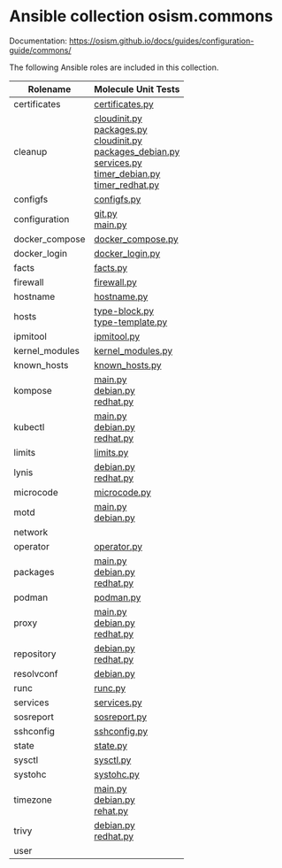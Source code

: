 # Ansible collection osism.commons

Documentation: https://osism.github.io/docs/guides/configuration-guide/commons/

The following Ansible roles are included in this collection.

| Rolename       | Molecule Unit Tests                                                                                                                                                                                                                                                                                                                                                                                                                                                                                 |
|----------------|-----------------------------------------------------------------------------------------------------------------------------------------------------------------------------------------------------------------------------------------------------------------------------------------------------------------------------------------------------------------------------------------------------------------------------------------------------------------------------------------------------|
| certificates   | [certificates.py](molecule/delegated/tests/certificates.py)                                                                                                                                                                                                                                                                                                                                                                                                                                         |
| cleanup        | [cloudinit.py](molecule/delegated/tests/cleanup/cloudinit.py) <br/>[packages.py](molecule/delegated/tests/cleanup/packages.py) <br/>[cloudinit.py](molecule/delegated/tests/cleanup/cloudinit.py) <br/>[packages_debian.py](molecule/delegated/tests/cleanup/packages_debian.py) <br/>[services.py](molecule/delegated/tests/cleanup/services.py) <br/>[timer_debian.py](molecule/delegated/tests/cleanup/timer_debian.py) <br/>[timer_redhat.py](molecule/delegated/tests/cleanup/timer_redhat.py) |
| configfs       | [configfs.py](molecule/delegated/tests/configfs.py)                                                                                                                                                                                                                                                                                                                                                                                                                                                 |
| configuration  | [git.py](molecule/delegated/tests/configuration/git.py)<br/> [main.py](molecule/delegated/tests/configuration/main.py)                                                                                                                                                                                                                                                                                                                                                                              |
| docker_compose | [docker_compose.py](molecule/delegated/tests/docker_compose.py)                                                                                                                                                                                                                                                                                                                                                                                                                                     |
| docker_login   | [docker_login.py](molecule/delegated/tests/docker_login.py)                                                                                                                                                                                                                                                                                                                                                                                                                                         |
| facts          | [facts.py](molecule/delegated/tests/facts.py)                                                                                                                                                                                                                                                                                                                                                                                                                                                       |
| firewall       | [firewall.py](molecule/delegated/tests/firewall.py)                                                                                                                                                                                                                                                                                                                                                                                                                                                 |
| hostname       | [hostname.py](molecule/delegated/tests/hostname.py)                                                                                                                                                                                                                                                                                                                                                                                                                                                 |
| hosts          | [type-block.py](molecule/delegated/tests/hosts/type-block.py) <br/>[type-template.py](molecule/delegated/tests/hosts/type-template.py)                                                                                                                                                                                                                                                                                                                                                              |
| ipmitool       | [ipmitool.py](molecule/delegated/tests/ipmitool.py)                                                                                                                                                                                                                                                                                                                                                                                                                                                 |
| kernel_modules | [kernel_modules.py](molecule/delegated/tests/kernel_modules.py)                                                                                                                                                                                                                                                                                                                                                                                                                                     |
| known_hosts    | [known_hosts.py](molecule/delegated/tests/known_hosts.py)                                                                                                                                                                                                                                                                                                                                                                                                                                           |
| kompose        | [main.py](molecule/delegated/tests/kompose/main.py) <br/>[debian.py](molecule/delegated/tests/kompose/debian.py) <br/>[redhat.py](molecule/delegated/tests/kompose/redhat.py)                                                                                                                                                                                                                                                                                                                       |
| kubectl        | [main.py](molecule/delegated/tests/kubectl/main.py) <br/>[debian.py](molecule/delegated/tests/kubectl/debian.py) <br/>[redhat.py](molecule/delegated/tests/kubectl/redhat.py)                                                                                                                                                                                                                                                                                                                       |
| limits         | [limits.py](molecule/delegated/tests/limits.py)                                                                                                                                                                                                                                                                                                                                                                                                                                                     |
| lynis          | [debian.py](molecule/delegated/tests/lynis/debian.py) <br/>[redhat.py](molecule/delegated/tests/lynis/redhat.py)                                                                                                                                                                                                                                                                                                                                                                                    |
| microcode      | [microcode.py](molecule/delegated/tests/microcode.py)                                                                                                                                                                                                                                                                                                                                                                                                                                               |
| motd           | [main.py](molecule/delegated/tests/motd/main.py) <br/>[debian.py](molecule/delegated/tests/motd/debian.py)                                                                                                                                                                                                                                                                                                                                                                                          |
| network        |                                                                                                                                                                                                                                                                                                                                                                                                                                                                                                     |
| operator       | [operator.py](molecule/delegated/tests/operator.py)                                                                                                                                                                                                                                                                                                                                                                                                                                                 |
| packages       | [main.py](molecule/delegated/tests/packages/main.py) <br/>[debian.py](molecule/delegated/tests/packages/debian.py) <br/>[redhat.py](molecule/delegated/tests/packages/redhat.py)                                                                                                                                                                                                                                                                                                                    |
| podman         | [podman.py](molecule/delegated/tests/podman)                                                                                                                                                                                                                                                                                                                                                                                                                                                        |
| proxy          | [main.py](molecule/delegated/tests/proxy/main.py) <br/>[debian.py](molecule/delegated/tests/proxy/main.py) <br/>[redhat.py](molecule/delegated/tests/proxy/redhat.py)                                                                                                                                                                                                                                                                                                                               |
| repository     | [debian.py](molecule/delegated/tests/repository/debian.py) <br/>[redhat.py](molecule/delegated/tests/repository/redhat.py)                                                                                                                                                                                                                                                                                                                                                                          |
| resolvconf     | [debian.py](molecule/delegated/tests/resolvconf/debian.py)                                                                                                                                                                                                                                                                                                                                                                                                                                          |
| runc           | [runc.py](molecule/delegated/tests/runc.py)                                                                                                                                                                                                                                                                                                                                                                                                                                                         |
| services       | [services.py](molecule/delegated/tests/services.py)                                                                                                                                                                                                                                                                                                                                                                                                                                                 |
| sosreport      | [sosreport.py](molecule/delegated/tests/sosreport.py)                                                                                                                                                                                                                                                                                                                                                                                                                                               |
| sshconfig      | [sshconfig.py](molecule/delegated/tests/sshconfig.py)                                                                                                                                                                                                                                                                                                                                                                                                                                               |
| state          | [state.py](molecule/delegated/tests/state.py)                                                                                                                                                                                                                                                                                                                                                                                                                                                       |
| sysctl         | [sysctl.py](molecule/delegated/tests/sysctl.py)                                                                                                                                                                                                                                                                                                                                                                                                                                                     |
| systohc        | [systohc.py](molecule/delegated/tests/systohc.py)                                                                                                                                                                                                                                                                                                                                                                                                                                                   |
| timezone       | [main.py](molecule/delegated/tests/timezone/main.py) <br/>[debian.py](molecule/delegated/tests/timezone/debian.py) <br/>[rehat.py](molecule/delegated/tests/timezone/redhat.py)                                                                                                                                                                                                                                                                                                                     |
| trivy          | [debian.py](molecule/delegated/tests/trivy/debian.py) <br/>[redhat.py](molecule/delegated/tests/trivy/redhat.py)                                                                                                                                                                                                                                                                                                                                                                                    |
| user           |                                                                                                                                                                                                                                                                                                                                                                                                                                                                                                     |